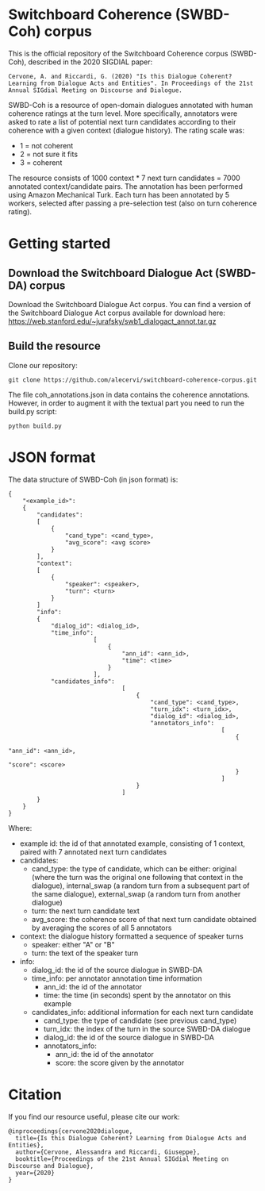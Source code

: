 # Switchboard Coherence (SWBD-Coh) corpus

This is the official repository of the Switchboard Coherence corpus (SWBD-Coh), described in the 2020 SIGDIAL paper:

    Cervone, A. and Riccardi, G. (2020) "Is this Dialogue Coherent? Learning from Dialogue Acts and Entities". In Proceedings of the 21st Annual SIGdial Meeting on Discourse and Dialogue.

SWBD-Coh is a resource of open-domain dialogues annotated with human coherence ratings at the turn level. More specifically, annotators were asked to rate a list of potential next turn candidates according to their coherence with a given context (dialogue history). The rating scale was:
- 1 = not coherent
- 2 = not sure it fits
- 3 = coherent

The resource consists of 1000 context * 7 next turn candidates = 7000 annotated context/candidate pairs.
The annotation has been performed using Amazon Mechanical Turk. Each turn has been annotated by 5 workers, selected after passing a pre-selection test (also on turn coherence rating).

# Getting started

## Download the Switchboard Dialogue Act (SWBD-DA) corpus

Download the Switchboard Dialogue Act corpus.
You can find a version of the Switchboard Dialogue Act corpus available for download here: https://web.stanford.edu/~jurafsky/swb1_dialogact_annot.tar.gz


## Build the resource

Clone our repository:
```
git clone https://github.com/alecervi/switchboard-coherence-corpus.git
```
The file coh_annotations.json in data contains the coherence annotations. However, in order to augment it with the textual part you need to run the build.py script:
```
python build.py
```

# JSON format

The data structure of SWBD-Coh (in json format) is:

```
{
    "<example_id>": 
    {
        "candidates": 
        [
            {
                "cand_type": <cand_type>,
                "avg_score": <avg score>
            }
        ], 
        "context": 
        [
            {
                "speaker": <speaker>, 
                "turn": <turn>
            }
        ]
        "info":
        {
            "dialog_id": <dialog_id>, 
            "time_info": 
                        [
                            {
                                "ann_id": <ann_id>,
                                "time": <time>
                            }
                        ], 
            "candidates_info":
                                [
                                    {
                                        "cand_type": <cand_type>,
                                        "turn_idx": <turn_idx>, 
                                        "dialog_id": <dialog_id>, 
                                        "annotators_info":
                                                            [
                                                                {
                                                                    "ann_id": <ann_id>,
                                                                    "score": <score> 
                                                                }
                                                            ]
                                    }
                                ]
        }
    }
}
```

Where:
- example id: the id of that annotated example, consisting of 1 context, paired with 7 annotated next turn candidates
- candidates:
    - cand_type: the type of candidate, which can be either: original (where the turn was the original one following that context in the dialogue), internal_swap (a random turn from a subsequent part of the same dialogue), external_swap (a random turn from another dialogue)
    - turn: the next turn candidate text
    - avg_score: the coherence score of that next turn candidate obtained by averaging the scores of all 5 annotators
- context: the dialogue history formatted a sequence of speaker turns
    - speaker: either "A" or "B"
    - turn: the text of the speaker turn
- info:
    - dialog_id: the id of the source dialogue in SWBD-DA
    - time_info: per annotator annotation time information
        - ann_id: the id of the annotator
        - time: the time (in seconds) spent by the annotator on this example 
    - candidates_info: additional information for each next turn candidate
        - cand_type: the type of candidate (see previous cand_type)
        - turn_idx: the index of the turn in the source SWBD-DA dialogue
        - dialog_id: the id of the source dialogue in SWBD-DA
        - annotators_info:
            - ann_id: the id of the annotator
            - score: the score given by the annotator



# Citation

If you find our resource useful, please cite our work:

```
@inproceedings{cervone2020dialogue,
  title={Is this Dialogue Coherent? Learning from Dialogue Acts and Entities},
  author={Cervone, Alessandra and Riccardi, Giuseppe},
  booktitle={Proceedings of the 21st Annual SIGdial Meeting on Discourse and Dialogue},
  year={2020}
}
```


